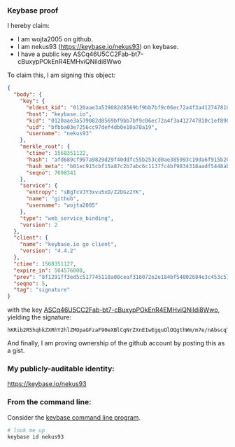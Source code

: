 ### Keybase proof

I hereby claim:

  * I am wojta2005 on github.
  * I am nekus93 (https://keybase.io/nekus93) on keybase.
  * I have a public key ASCq46U5CC2Fab-bt7-cBuxypPOkEnR4EMHviQNiIdi8Wwo

To claim this, I am signing this object:

```json
{
  "body": {
    "key": {
      "eldest_kid": "0120aae3a539082d8569bf9bb7bf9c06ec72a4f3a412747810c1ef89036221d8bc5b0a",
      "host": "keybase.io",
      "kid": "0120aae3a539082d8569bf9bb7bf9c06ec72a4f3a412747810c1ef89036221d8bc5b0a",
      "uid": "bfbba03e7256cc97def4db0e10a78a19",
      "username": "nekus93"
    },
    "merkle_root": {
      "ctime": 1568351122,
      "hash": "afd689cf997a9829d29f40ddfc55b253cd0ae385993c19da6f915b201f0f8dce6f012a7e3df22fbd0fa58d0f80fa78769c9a2928ea91af0e5dc417fb5e53a703",
      "hash_meta": "b01ec915cbf15a87c2b7abc6c1137fc4bf9834318aadf5448abcc4d6ab7e878c",
      "seqno": 7098341
    },
    "service": {
      "entropy": "sBgTcVJY3xvu5xD/Z2DGz2YK",
      "name": "github",
      "username": "wojta2005"
    },
    "type": "web_service_binding",
    "version": 2
  },
  "client": {
    "name": "keybase.io go client",
    "version": "4.4.2"
  },
  "ctime": 1568351127,
  "expire_in": 504576000,
  "prev": "8f1291ff3ed5c517745118a00ceaf316072e2e184bf54002684e3c453c570c56",
  "seqno": 5,
  "tag": "signature"
}
```

with the key [ASCq46U5CC2Fab-bt7-cBuxypPOkEnR4EMHviQNiIdi8Wwo](https://keybase.io/nekus93), yielding the signature:

```
hKRib2R5hqhkZXRhY2hlZMOpaGFzaF90eXBlCqNrZXnEIwEgquOlOQgthWm/m7e/nAbscqTzpBJ0eBDB74kDYiHYvFsKp3BheWxvYWTESpcCBcQgjxKR/z7VxRd0URigDOrzFgcuLhhL9UACaE48RTxXDFbEIFxdOlmzj+gxckjK8T8pEW7snh5jNS3d99x7R43LfbSXAgHCo3NpZ8RAxlj1hA7+wMB1/RIITDzjYu0Xtif10f4ys1KBXzSngilEFU/QKRVAzyklyO8RyV72/0tBJyEbNi6PvYnYD7bqD6hzaWdfdHlwZSCkaGFzaIKkdHlwZQildmFsdWXEIC2TtZwwi0aFnBhYsljCtKjoeLI0GHnMufEItB3bm3o8o3RhZ80CAqd2ZXJzaW9uAQ==

```

And finally, I am proving ownership of the github account by posting this as a gist.

### My publicly-auditable identity:

https://keybase.io/nekus93

### From the command line:

Consider the [keybase command line program](https://keybase.io/download).

```bash
# look me up
keybase id nekus93
```
